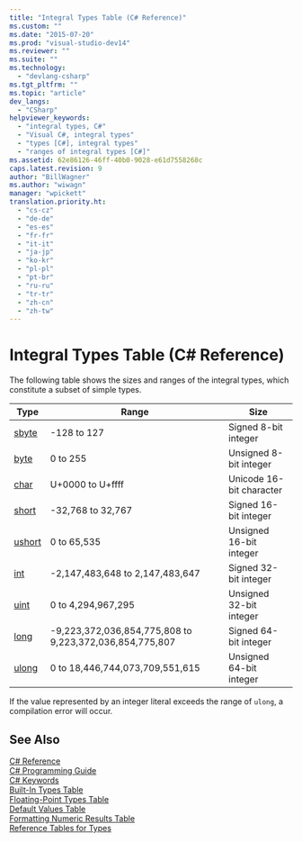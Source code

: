 ```yaml
---
title: "Integral Types Table (C# Reference)"
ms.custom: ""
ms.date: "2015-07-20"
ms.prod: "visual-studio-dev14"
ms.reviewer: ""
ms.suite: ""
ms.technology: 
  - "devlang-csharp"
ms.tgt_pltfrm: ""
ms.topic: "article"
dev_langs: 
  - "CSharp"
helpviewer_keywords: 
  - "integral types, C#"
  - "Visual C#, integral types"
  - "types [C#], integral types"
  - "ranges of integral types [C#]"
ms.assetid: 62e86126-46ff-40b0-9028-e61d7558268c
caps.latest.revision: 9
author: "BillWagner"
ms.author: "wiwagn"
manager: "wpickett"
translation.priority.ht: 
  - "cs-cz"
  - "de-de"
  - "es-es"
  - "fr-fr"
  - "it-it"
  - "ja-jp"
  - "ko-kr"
  - "pl-pl"
  - "pt-br"
  - "ru-ru"
  - "tr-tr"
  - "zh-cn"
  - "zh-tw"
---
```

# Integral Types Table (C# Reference)
The following table shows the sizes and ranges of the integral types, which constitute a subset of simple types.  
  
|Type|Range|Size|  
|----------|-----------|----------|  
|[sbyte](../../../csharp/language-reference/keywords/sbyte.md)|-128 to 127|Signed 8-bit integer|  
|[byte](../../../csharp/language-reference/keywords/byte.md)|0 to 255|Unsigned 8-bit integer|  
|[char](../../../csharp/language-reference/keywords/char.md)|U+0000 to U+ffff|Unicode 16-bit character|  
|[short](../../../csharp/language-reference/keywords/short.md)|-32,768 to 32,767|Signed 16-bit integer|  
|[ushort](../../../csharp/language-reference/keywords/ushort.md)|0 to 65,535|Unsigned 16-bit integer|  
|[int](../../../csharp/language-reference/keywords/int.md)|-2,147,483,648 to 2,147,483,647|Signed 32-bit integer|  
|[uint](../../../csharp/language-reference/keywords/uint.md)|0 to 4,294,967,295|Unsigned 32-bit integer|  
|[long](../../../csharp/language-reference/keywords/long.md)|-9,223,372,036,854,775,808 to 9,223,372,036,854,775,807|Signed 64-bit integer|  
|[ulong](../../../csharp/language-reference/keywords/ulong.md)|0 to 18,446,744,073,709,551,615|Unsigned 64-bit integer|  
  
 If the value represented by an integer literal exceeds the range of `ulong`, a compilation error will occur.  
  
## See Also  
 [C# Reference](../../../csharp/language-reference/index.md)   
 [C# Programming Guide](../../../csharp/programming-guide/index.md)   
 [C# Keywords](../../../csharp/language-reference/keywords/index.md)   
 [Built-In Types Table](../../../csharp/language-reference/keywords/built-in-types-table.md)   
 [Floating-Point Types Table](../../../csharp/language-reference/keywords/floating-point-types-table.md)   
 [Default Values Table](../../../csharp/language-reference/keywords/default-values-table.md)   
 [Formatting Numeric Results Table](../../../csharp/language-reference/keywords/formatting-numeric-results-table.md)   
 [Reference Tables for Types](../../../csharp/language-reference/keywords/reference-tables-for-types.md)